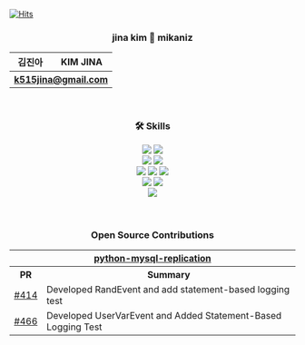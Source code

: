 [![Hits](https://hits.seeyoufarm.com/api/count/incr/badge.svg?url=https%3A%2F%2Fgithub.com%2Fmikaniz&count_bg=%233DC8AC&title_bg=%23555555&icon=&icon_color=%23E7E7E7&title=hits&edge_flat=false)](https://hits.seeyoufarm.com)
<div align="center">
  <h3>jina kim 🔁 mikaniz</h3>
  <table>
    <tr>
      <th>김진아</th>
      <th>KIM JINA</th>
    </tr>
    <tr>
      <th colspan="2"><a href="mailto: k515jina@gmail.com">k515jina@gmail.com</a></th>
    </tr>
  </table>
</div>


<div align="center">
  <br>
  <h3>🛠 Skills</h3>
  <img src="https://img.shields.io/badge/java-007396?style=for-the-badge&logo=java&logoColor=white"> 
  <img src="https://img.shields.io/badge/spring-6DB33F?style=for-the-badge&logo=spring&logoColor=white"> 
  <br>
  <img src="https://img.shields.io/badge/javascript-F7DF1E?style=for-the-badge&logo=javascript&logoColor=black"> 
  <img src="https://img.shields.io/badge/typescript-%23007ACC.svg?style=for-the-badge&logo=typescript&logoColor=white">
  <br>
  <img src="https://img.shields.io/badge/node.js-339933?style=for-the-badge&logo=Node.js&logoColor=white">
  <img src="https://img.shields.io/badge/express-000000?style=for-the-badge&logo=express&logoColor=white">
  <img src="https://img.shields.io/badge/react-61DAFB?style=for-the-badge&logo=react&logoColor=black"> 
  <br>
  <img src="https://img.shields.io/badge/oracle-F80000?style=for-the-badge&logo=oracle&logoColor=white"> 
  <img src="https://img.shields.io/badge/mysql-4479A1?style=for-the-badge&logo=mysql&logoColor=white">
  <br>
  <img src="https://img.shields.io/badge/github%20actions-%232671E5.svg?style=for-the-badge&logo=githubactions&logoColor=white">
  <br>
  <br>
</div>


<div align="center">
  <br>
  <h3>Open Source Contributions</h3>
  <table>
    <tr><th colspan="2"><a href="https://github.com/julien-duponchelle/python-mysql-replication">python-mysql-replication</a></th></tr>
    <tr><th>PR</th><th>Summary</th></tr>
    <tr>
      <td><a href="https://github.com/julien-duponchelle/python-mysql-replication/pull/414">#414</a></td>
      <td>Developed RandEvent and add statement-based logging test</td>
    </tr>
    <tr>
      <td><a href="https://github.com/julien-duponchelle/python-mysql-replication/pull/466">#466</a></td>
      <td>Developed UserVarEvent and Added Statement-Based Logging Test</td>
    </tr>
  </table>
</div>
